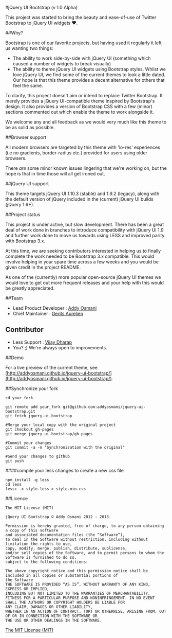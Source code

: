 #jQuery UI Bootstrap (v 1.0 Alpha)

This project was started to bring the beauty and ease-of-use of Twitter Bootstrap to jQuery UI widgets ♥.


##Why?

Bootstrap is one of our favorite projects, but having used it regularly it left us wanting two things:

* The ability to work side-by-side with jQuery UI (something which caused a number of widgets to break visually)
* The ability to theme jQuery UI widgets using Bootstrap styles. Whilst we love jQuery UI, we find some of the current themes to look a little dated. Our hope is that this theme provides a decent alternative for others that feel the same.

To clarify, this project doesn't aim or intend to replace Twitter Bootstrap. It merely provides a jQuery UI-compatible theme inspired by Bootstrap's design. It also provides a version of Bootstrap CSS with a few (minor) sections commented out which enable the theme to work alongside it.

We welcome any and all feedback as we would very much like this theme to be as solid as possible.

##Browser support

All modern browsers are targeted by this theme with 'lo-res' experiences (i.e no gradients, border-radius etc.) provided for users using older browsers. 

There *are* some minor known issues lingering that we're working on, but the hope is that in time those will all get ironed out. 

##jQuery UI support

This theme targets jQuery UI 1.10.3 (stable) and 1.9.2 (legacy), along with the default version of jQuery included in the (current) jQuery UI builds (jQuery 1.6+).

##Project status

This project is under active, but slow development. There has been a great deal of work done in branches to introduce compatibility with jQuery UI 1.9 and further work done to move us towards using LESS and improved parity with Bootstrap 3.x.

At this time, we are seeking contributors interested in helping us to finally complete the work needed to be Bootstrap 3.x compatible. This would involve helping in your spare time across a few weeks and you would be given credit in the project README. 

As one of the (currently) more popular open-source jQuery UI themes we would love to get out more frequent releases and your help with this would be greatly appreciated.

##Team

* Lead Product Developer : [Addy Osmani](https://github.com/addyosmani) 
* Chief Maintainer : [Gerits Aurelien](https://github.com/gtraxx)

## Contributor

* Less Support : [Vijay Dharap](https://github.com/dharapvj)
* You? ;) We're always open to improvements.

##Demo

For a live preview of the current theme, see [http://addyosmani.github.io/jquery-ui-bootstrap/](http://addyosmani.github.io/jquery-ui-bootstrap/).

##Synchronize your fork

    cd your_fork

    git remote add your_fork git@github.com:addyosmani/jquery-ui-bootstrap.git
    git fetch jquery-ui-bootstrap

    #Merge your local copy with the original project
    git checkout gh-pages
    git merge jquery-ui-bootstrap/gh-pages

    #Commit your changes
    git commit -a -m "Synchronization with the original"

    #Send your changes to github
    git push

####compile your less changes to create a new css file

	npm install -g less
	cd less
	lessc -x style.less > style.min.css

##Licence

    The MIT License (MIT)

    jQuery UI Bootstrap © Addy Osmani 2012 - 2013.

    Permission is hereby granted, free of charge, to any person obtaining a copy of this software 
    and associated documentation files (the “Software”), 
    to deal in the Software without restriction, including without limitation the rights to use, 
    copy, modify, merge, publish, distribute, sublicense, 
    and/or sell copies of the Software, and to permit persons to whom the Software is furnished to do so, 
    subject to the following conditions:

    The above copyright notice and this permission notice shall be included in all copies or substantial portions of 
    the Software
    THE SOFTWARE IS PROVIDED “AS IS”, WITHOUT WARRANTY OF ANY KIND, EXPRESS OR IMPLIED, 
    INCLUDING BUT NOT LIMITED TO THE WARRANTIES OF MERCHANTABILITY, 
    FITNESS FOR A PARTICULAR PURPOSE AND NONINFRINGEMENT. IN NO EVENT SHALL THE AUTHORS OR COPYRIGHT HOLDERS BE LIABLE FOR 
    ANY CLAIM, DAMAGES OR OTHER LIABILITY, 
    WHETHER IN AN ACTION OF CONTRACT, TORT OR OTHERWISE, ARISING FROM, OUT OF OR IN CONNECTION WITH THE SOFTWARE OR 
    THE USE OR OTHER DEALINGS IN THE SOFTWARE.

[The MIT License (MIT)](http://mit-license.org/) 
